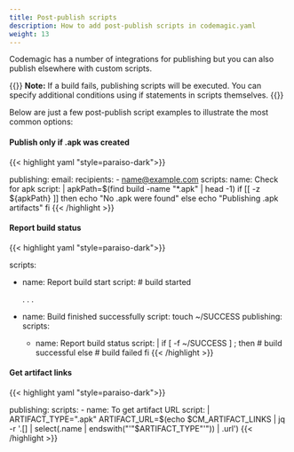 ```yaml
---
title: Post-publish scripts
description: How to add post-publish scripts in codemagic.yaml
weight: 13
---
```


Codemagic has a number of integrations for publishing but you can also publish elsewhere with custom scripts.

{{<notebox>}}
**Note:** If a build fails, publishing scripts will be executed. You can specify additional conditions using if statements in scripts themselves.
{{</notebox>}}

Below are just a few post-publish script examples to illustrate the most common options:

#### Publish only if .apk was created

{{< highlight yaml "style=paraiso-dark">}}

publishing:
  email:
    recipients:
      - name@example.com
  scripts:
    name: Check for apk
    script: | 
      apkPath=$(find build -name "*.apk" | head -1)
      if [[ -z ${apkPath} ]]
      then
        echo "No .apk were found"
      else
        echo "Publishing .apk artifacts"
      fi
{{< /highlight >}}


#### Report build status

{{< highlight yaml "style=paraiso-dark">}}

scripts:
  - name: Report build start
    script: # build started
    
    . . .
  
  - name: Build finished successfully
    script: touch ~/SUCCESS
publishing:
  scripts:
    - name: Report build status
      script: | 
        if [  -f ~/SUCCESS ] ; then
           # build successful
        else
           # build failed
        fi
  {{< /highlight >}}
  
  
#### Get artifact links
  
  {{< highlight yaml "style=paraiso-dark">}}

  publishing:
    scripts:
      - name: To get artifact URL
        script: | 
          ARTIFACT_TYPE=".apk" 
          ARTIFACT_URL=$(echo $CM_ARTIFACT_LINKS | jq -r '.[] | select(.name | endswith("'"$ARTIFACT_TYPE"'")) | .url')
{{< /highlight >}}        
 
